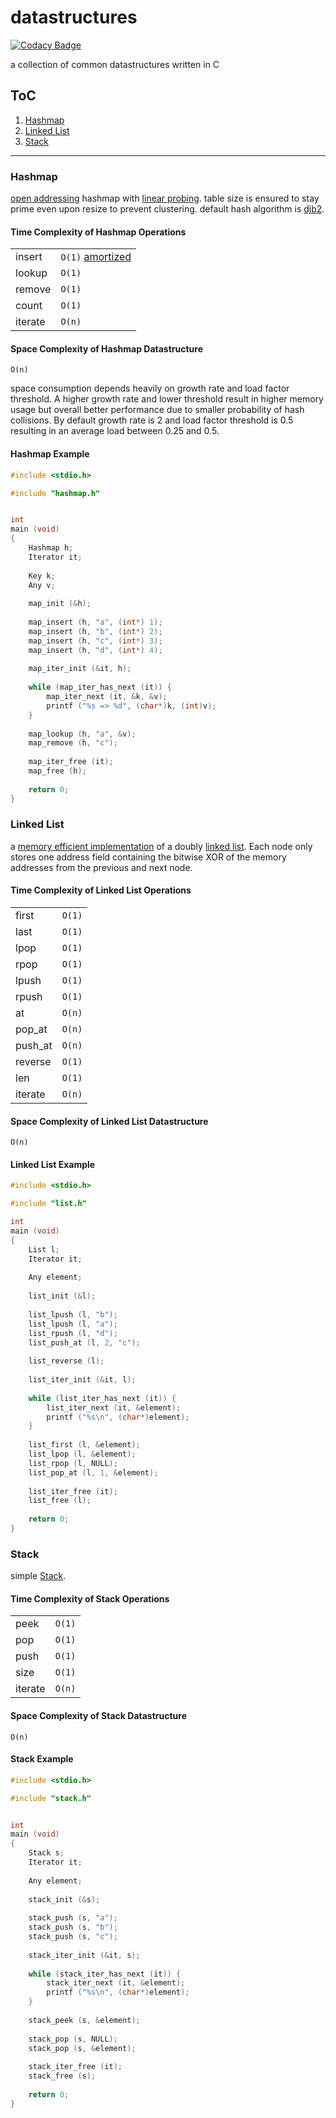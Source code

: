 # datastructures

[![Codacy Badge](https://api.codacy.com/project/badge/Grade/fdc6b14a60ab4307b0a04471832acbbe)](https://www.codacy.com/app/off-world/datastructures?utm_source=github.com&amp;utm_medium=referral&amp;utm_content=off-world/datastructures&amp;utm_campaign=Badge_Grade)

a collection of common datastructures written in C

## ToC

1.  [Hashmap](#hashmap)
2.  [Linked List](#linked-list)
3.  [Stack](#stack)

___

### Hashmap

[open addressing](https://en.wikipedia.org/wiki/Open_addressing) hashmap with [linear probing](https://en.wikipedia.org/wiki/Linear_probing). table size is ensured to stay prime even upon resize to prevent clustering. default hash algorithm is [djb2](http://www.cse.yorku.ca/~oz/hash.html).

#### Time Complexity of Hashmap Operations

|         |                                                                      |
|---------|----------------------------------------------------------------------|
| insert  | `O(1)` [amortized](https://en.wikipedia.org/wiki/Amortized_analysis) |
| lookup  | `O(1)`                                                               |
| remove  | `O(1)`                                                               |
| count   | `O(1)`                                                               |
| iterate | `O(n)`                                                               |

#### Space Complexity of Hashmap Datastructure

`O(n)`

space consumption depends heavily on growth rate and load factor threshold. A higher growth rate and lower threshold result in higher memory usage but overall better performance due to smaller probability of hash collisions. By default growth rate is 2 and load factor threshold is 0.5 resulting in an average load between 0.25 and 0.5.

#### Hashmap Example

```C
#include <stdio.h>

#include "hashmap.h"


int
main (void)
{
    Hashmap h;
    Iterator it;
    
    Key k;
    Any v;
    
    map_init (&h);
    
    map_insert (h, "a", (int*) 1);
    map_insert (h, "b", (int*) 2);
    map_insert (h, "c", (int*) 3);
    map_insert (h, "d", (int*) 4);
    
    map_iter_init (&it, h);
    
    while (map_iter_has_next (it)) {
        map_iter_next (it, &k, &v);
        printf ("%s => %d", (char*)k, (int)v);
    }
    
    map_lookup (h, "a", &v);
    map_remove (h, "c");
    
    map_iter_free (it);
    map_free (h);
    
    return 0;
}
```

### Linked List

a [memory efficient implementation](https://en.wikipedia.org/wiki/XOR_linked_list) of a doubly [linked list](https://en.wikipedia.org/wiki/Linked_list). Each node only stores one address field containing the bitwise XOR of the memory addresses from the previous and next node.

#### Time Complexity of Linked List Operations

|         |        |
|---------|--------|
| first   | `O(1)` |
| last    | `O(1)` |
| lpop    | `O(1)` |
| rpop    | `O(1)` |
| lpush   | `O(1)` |
| rpush   | `O(1)` |
| at      | `O(n)` |
| pop_at  | `O(n)` |
| push_at | `O(n)` |
| reverse | `O(1)` |
| len     | `O(1)` |
| iterate | `O(n)` |

#### Space Complexity of Linked List Datastructure

`O(n)`

#### Linked List Example

```C
#include <stdio.h>

#include "list.h"

int
main (void)
{
    List l;
    Iterator it;
    
    Any element;
    
    list_init (&l);
    
    list_lpush (l, "b");
    list_lpush (l, "a");
    list_rpush (l, "d");
    list_push_at (l, 2, "c");
    
    list_reverse (l);
    
    list_iter_init (&it, l);
    
    while (list_iter_has_next (it)) {
        list_iter_next (it, &element);
        printf ("%s\n", (char*)element);
    }
    
    list_first (l, &element);
    list_lpop (l, &element);
    list_rpop (l, NULL);
    list_pop_at (l, 1, &element);
    
    list_iter_free (it);
    list_free (l);
    
    return 0;
}
```

### Stack

simple [Stack](https://en.wikipedia.org/wiki/Stack_(abstract_data_type)).

#### Time Complexity of Stack Operations

|         |        |
|-------  |--------|
| peek    | `O(1)` |
| pop     | `O(1)` |
| push    | `O(1)` |
| size    | `O(1)` |
| iterate | `O(n)` |

#### Space Complexity of Stack Datastructure

`O(n)`

#### Stack Example

```C
#include <stdio.h>

#include "stack.h"


int
main (void)
{
    Stack s;
    Iterator it;
    
    Any element;
    
    stack_init (&s);
    
    stack_push (s, "a");
    stack_push (s, "b");
    stack_push (s, "c");
    
    stack_iter_init (&it, s);
    
    while (stack_iter_has_next (it)) {
        stack_iter_next (it, &element);
        printf ("%s\n", (char*)element);
    }
    
    stack_peek (s, &element);
    
    stack_pop (s, NULL);
    stack_pop (s, &element);
    
    stack_iter_free (it);
    stack_free (s);
    
    return 0;
}
```
